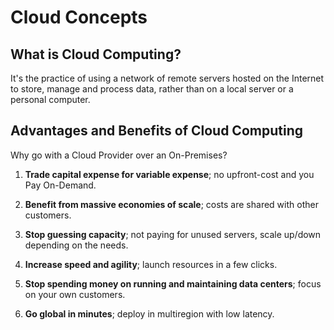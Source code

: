 # Cloud Concepts #

## What is Cloud Computing? ##

It's the practice of using a network of remote servers hosted on the Internet to store, manage and process data, rather than on a local server or a personal computer.

## Advantages and Benefits of Cloud Computing ##

Why go with a Cloud Provider over an On-Premises?

1) **Trade capital expense for variable expense**; no upfront-cost and you Pay On-Demand.

2) **Benefit from massive economies of scale**; costs are shared with other customers.

3) **Stop guessing capacity**; not paying for unused servers, scale up/down depending on the needs.

4) **Increase speed and agility**; launch resources in a few clicks.

5) **Stop spending money on running and maintaining data centers**; focus on your own customers.

6) **Go global in minutes**; deploy in multiregion with low latency.

